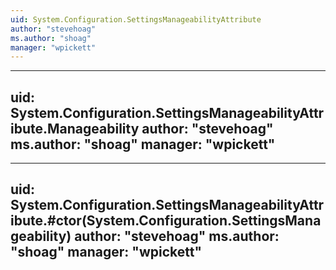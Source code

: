 ```yaml
---
uid: System.Configuration.SettingsManageabilityAttribute
author: "stevehoag"
ms.author: "shoag"
manager: "wpickett"
---
```


---
uid: System.Configuration.SettingsManageabilityAttribute.Manageability
author: "stevehoag"
ms.author: "shoag"
manager: "wpickett"
---

---
uid: System.Configuration.SettingsManageabilityAttribute.#ctor(System.Configuration.SettingsManageability)
author: "stevehoag"
ms.author: "shoag"
manager: "wpickett"
---
